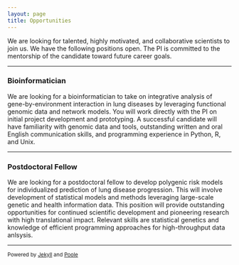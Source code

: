 ```yaml
---
layout: page
title: Opportunities
---
```


We are looking for talented, highly motivated, and collaborative scientists to join us. We have the following positions open. The PI is committed to the mentorship of the candidate toward future career goals.

---
### Bioinformatician 
We are looking for a  bioinformatician to take on integrative analysis of gene-by-environment interaction in lung diseases by leveraging functional genomic data and network models. You will work directly with the PI on initial project development and prototyping. A successful candidate will have familiarity with genomic data and tools, outstanding written and oral English communication skills, and programming experience in Python, R, and Unix. 

---

### Postdoctoral Fellow
We are looking for a postdoctoral fellow to develop polygenic risk models for individualized prediction of lung disease progression. This will involve development of statistical models and methods leveraging large-scale genetic and health information data. This position will provide outstanding opportunities for continued scientific development and pioneering research with high translational impact. Relevant skills are statistical genetics and knowledge of efficient programming approaches for high-throughput data anlsysis.  

---
<sub>Powered by [Jekyll](https://github.com/mojombo/jekyll) and [Poole](http://getpoole.com)</sub>

